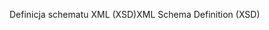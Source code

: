 <span data-ttu-id="9bdda-101">Definicja schematu XML (XSD)</span><span class="sxs-lookup"><span data-stu-id="9bdda-101">XML Schema Definition (XSD)</span></span>